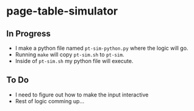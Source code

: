 # page-table-simulator

## In Progress
- I make a python file named `pt-sim-python.py` where the logic will go.
- Running `make` will copy `pt-sim.sh` to `pt-sim`.
- Inside of `pt-sim.sh` my python file will execute.

## To Do
- I need to figure out how to make the input interactive 
- Rest of logic comming up...
